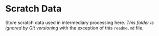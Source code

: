 # Scratch Data
Store scratch data used in intermediary processing here. *This folder is ignored by Git versioning* with the exception of this `readme.md` file.
